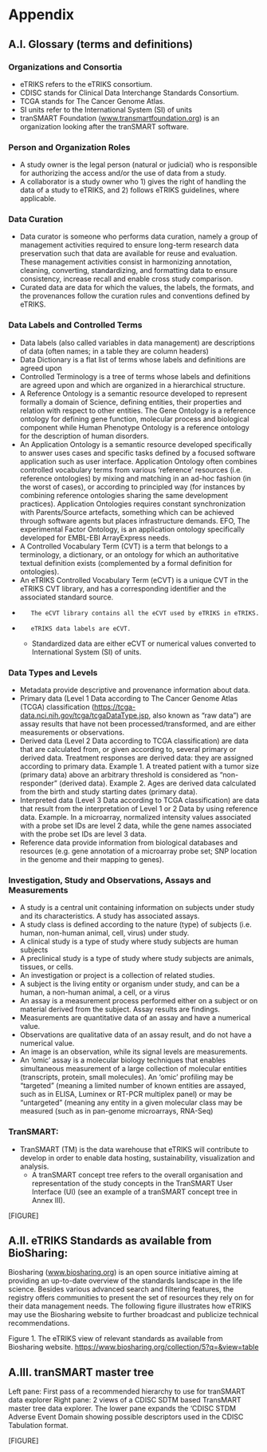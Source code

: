 # Appendix

## A.I. Glossary (terms and definitions)

### Organizations and Consortia
  -	 eTRIKS refers to the eTRIKS consortium.
  -	CDISC stands for Clinical Data Interchange Standards Consortium.
  -	TCGA stands for The Cancer Genome Atlas.
  -	SI units refer to the International System (SI) of units
  -	tranSMART Foundation (www.transmartfoundation.org) is an organization looking after the tranSMART software.

### Person and Organization Roles
  -	A study owner is the legal person (natural or judicial) who is responsible for authorizing the access and/or the use of data from a study.
  -	A collaborator is a study owner who 1) gives the right of handling the data of a study to eTRIKS, and 2) follows eTRIKS guidelines, where applicable.
  
### Data Curation
  -	Data curator is someone who performs data curation, namely a group of management activities required to ensure long-term research data preservation such that data are available for reuse and evaluation. These management activities consist in harmonizing annotation, cleaning, converting, standardizing, and formatting data to ensure consistency, increase recall and enable cross study comparison.
  -	Curated data are data for which the values, the labels, the formats, and the provenances follow the curation rules and conventions defined by eTRIKS.

### Data Labels and Controlled Terms
  -	Data labels (also called variables in data management) are descriptions of data (often names; in a table they are column headers)
  -	Data Dictionary is a flat list of terms whose labels and definitions are agreed upon
  -	Controlled Terminology is a tree of terms whose labels and definitions are agreed upon and which are organized in a hierarchical structure.
  -	A Reference Ontology is a semantic resource developed to represent formally a domain of Science, defining entities, their properties and relation with respect to other entities. The Gene Ontology is a reference ontology for defining gene function, molecular process and biological component while Human Phenotype Ontology is a reference ontology for the description of human disorders.
  -	An Application Ontology is a semantic resource developed specifically to answer uses cases and specific tasks defined by a focused software application such as user interface. Application Ontology often combines controlled vocabulary terms from various ‘reference’ resources (i.e. reference ontologies) by mixing and matching in an ad-hoc fashion (in the worst of cases), or according to principled way (for instances by combining reference ontologies sharing the same development practices). Application Ontologies requires constant synchronization with Parents/Source artefacts, something which can be achieved through software agents but places infrastructure demands. EFO, The experimental Factor Ontology, is an application ontology specifically developed for EMBL-EBI ArrayExpress needs.
  -	A Controlled Vocabulary Term (CVT) is a term that belongs to a terminology, a dictionary, or an ontology for which an authoritative textual definition exists (complemented by a formal definition for ontologies). 
  -	An eTRIKS Controlled Vocabulary Term  (eCVT) is a unique CVT in the eTRIKS CVT library, and has a corresponding identifier and the associated standard source.
  -        The eCVT library contains all the eCVT used by eTRIKS in eTRIKS.
  -        eTRIKS data labels are eCVT.
    -	Standardized data are either eCVT or numerical values converted to International System (SI) of units.

### Data Types and Levels
  -	Metadata provide descriptive and provenance information about data.
  -	Primary data (Level 1 Data according to The Cancer Genome Atlas (TCGA) classification (https://tcga-data.nci.nih.gov/tcga/tcgaDataType.jsp, also known as “raw data”) are assay results that have not been processed/transformed, and are either measurements or observations.
  -	Derived data (Level 2 Data according to TCGA classification) are data that are calculated from, or given according to, several primary or derived data. Treatment responses are derived data: they are assigned according to primary data.
Example 1.	A treated patient with a tumor size (primary data) above an arbitrary threshold is considered as “non-responder” (derived data).
Example 2.	Ages are derived data calculated from the birth and study starting dates (primary data).
  -	Interpreted data (Level 3 Data according to TCGA classification) are data that result from the interpretation of Level 1 or 2 Data by using reference data.
Example. 	In a microarray, normalized intensity values associated with a probe set IDs are level 2 data, while the gene names associated with the probe set IDs are level 3 data.
  -	Reference data provide information from biological databases and resources (e.g. gene annotation of a microarray probe set; SNP location in the genome and their mapping to genes).

### Investigation, Study and Observations, Assays and Measurements 
  -	A study is a central unit containing information on subjects under study and its characteristics. A study has associated assays.
  -	A study class is defined according to the nature (type) of subjects (i.e. human, non-human animal, cell, virus) under study. 
  -	A clinical study is a type of study where study subjects are human subjects  
  -	A preclinical study is a type of study where study subjects are animals, tissues,  or cells.
  -	An investigation or project is a collection of related studies.
  -	A subject is the living entity or organism under study, and can be a human, a non-human animal, a cell, or a virus
  -	An assay is a measurement process performed either on a subject or on material derived from the subject. Assay results are findings.
  -	Measurements are quantitative data of an assay and have a numerical value.
  -	Observations are qualitative data of an assay result, and do not have a numerical value.
  -	An image is an observation, while its signal levels are measurements.
  -	An ‘omic’ assay is a molecular biology techniques that enables simultaneous measurement of a large collection of molecular entities (transcripts, protein, small molecules). An ‘omic’ profiling may be “targeted” (meaning a limited number of known entities are assayed, such as in ELISA, Luminex or RT-PCR multiplex panel) or may be “untargeted” (meaning any entity in a given molecular class may be measured (such as in pan-genome microarrays, RNA-Seq)


### TranSMART:
  -	TranSMART (TM) is the data warehouse that eTRIKS will contribute to develop in order to enable data hosting, sustainability, visualization and analysis.
    -	A tranSMART concept tree refers to the overall organisation and representation of the study concepts in the TranSMART User Interface (UI) (see an example of a tranSMART concept tree in Annex III).

[FIGURE]

## A.II. eTRIKS Standards as available from BioSharing:

Biosharing (www.biosharing.org) is an open source initiative aiming at providing an up-to-date overview of the standards landscape in the life science. Besides various advanced search and filtering features, the registry offers communities to present the set of resources they rely on for their data management needs. The following figure illustrates how eTRIKS may use the Biosharing website to further broadcast and publicize technical recommendations.




Figure 1. The eTRIKS view of relevant standards as available from Biosharing website.
https://www.biosharing.org/collection/5?q=&view=table





## A.III. tranSMART master tree
Left pane: First pass of a recommended hierarchy to use for tranSMART data explorer 
Right pane: 2 views of a CDISC SDTM based TransMART master tree data explorer.  The lower pane expands the ‘CDISC STDM Adverse Event Domain showing possible descriptors used in the CDISC Tabulation format.

[FIGURE]

